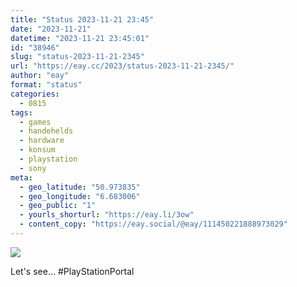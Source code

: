 ```yaml
---
title: "Status 2023-11-21 23:45"
date: "2023-11-21"
datetime: "2023-11-21 23:45:01"
id: "38946"
slug: "status-2023-11-21-2345"
url: "https://eay.cc/2023/status-2023-11-21-2345/"
author: "eay"
format: "status"
categories:
  - 0815
tags:
  - games
  - handehelds
  - hardware
  - konsum
  - playstation
  - sony
meta:
  - geo_latitude: "50.973835"
  - geo_longitude: "6.683006"
  - geo_public: "1"
  - yourls_shorturl: "https://eay.li/3ow"
  - content_copy: "https://eay.social/@eay/111450221888973029"
---
```


![](https://eay.cc/uploads/2023/playstation-portal.jpg)

Let's see… #PlayStationPortal
